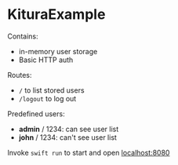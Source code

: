 # KituraExample

Contains:
- in-memory user storage
- Basic HTTP auth

Routes:
- `/` to list stored users
- `/logout` to log out

Predefined users:
- **admin** / 1234: can see user list
- **john** / 1234: can't see user list

Invoke `swift run` to start and open [localhost:8080](http://localhost:8080)
